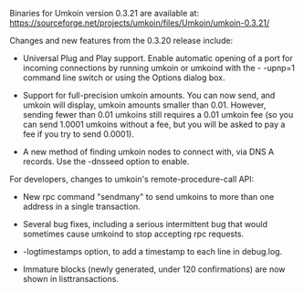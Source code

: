 Binaries for Umkoin version 0.3.21 are available at:
  https://sourceforge.net/projects/umkoin/files/Umkoin/umkoin-0.3.21/

Changes and new features from the 0.3.20 release include:

* Universal Plug and Play support.  Enable automatic opening of a port for incoming connections by running umkoin or umkoind with the - -upnp=1 command line switch or using the Options dialog box.

* Support for full-precision umkoin amounts.  You can now send, and umkoin will display, umkoin amounts smaller than 0.01.  However, sending fewer than 0.01 umkoins still requires a 0.01 umkoin fee (so you can send 1.0001 umkoins without a fee, but you will be asked to pay a fee if you try to send 0.0001).

* A new method of finding umkoin nodes to connect with, via DNS A records. Use the -dnsseed option to enable.

For developers, changes to umkoin's remote-procedure-call API:

* New rpc command "sendmany" to send umkoins to more than one address in a single transaction.

* Several bug fixes, including a serious intermittent bug that would sometimes cause umkoind to stop accepting rpc requests. 

* -logtimestamps option, to add a timestamp to each line in debug.log.

* Immature blocks (newly generated, under 120 confirmations) are now shown in listtransactions.
